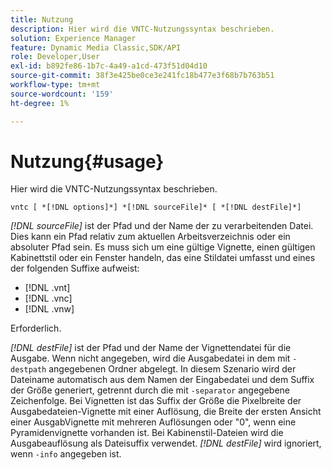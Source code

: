 ```yaml
---
title: Nutzung
description: Hier wird die VNTC-Nutzungssyntax beschrieben.
solution: Experience Manager
feature: Dynamic Media Classic,SDK/API
role: Developer,User
exl-id: b892fe86-1b7c-4a49-a1cd-473f51d04d10
source-git-commit: 38f3e425be0ce3e241fc18b477e3f68b7b763b51
workflow-type: tm+mt
source-wordcount: '159'
ht-degree: 1%

---
```


# Nutzung{#usage}

Hier wird die VNTC-Nutzungssyntax beschrieben.

`vntc [ *[!DNL options]*] *[!DNL sourceFile]* [ *[!DNL destFile]*]`

*[!DNL sourceFile]* ist der Pfad und der Name der zu verarbeitenden Datei. Dies kann ein Pfad relativ zum aktuellen Arbeitsverzeichnis oder ein absoluter Pfad sein. Es muss sich um eine gültige Vignette, einen gültigen Kabinettstil oder ein Fenster handeln, das eine Stildatei umfasst und eines der folgenden Suffixe aufweist:

* [!DNL .vnt]
* [!DNL .vnc]
* [!DNL .vnw]

Erforderlich.

*[!DNL destFile]* ist der Pfad und der Name der Vignettendatei für die Ausgabe. Wenn nicht angegeben, wird die Ausgabedatei in dem mit `-destpath` angegebenen Ordner abgelegt. In diesem Szenario wird der Dateiname automatisch aus dem Namen der Eingabedatei und dem Suffix der Größe generiert, getrennt durch die mit `-separator` angegebene Zeichenfolge. Bei Vignetten ist das Suffix der Größe die Pixelbreite der Ausgabedateien-Vignette mit einer Auflösung, die Breite der ersten Ansicht einer AusgabVignette mit mehreren Auflösungen oder &quot;0&quot;, wenn eine Pyramidenvignette vorhanden ist. Bei Kabinenstil-Dateien wird die Ausgabeauflösung als Dateisuffix verwendet. *[!DNL destFile]* wird ignoriert, wenn `-info` angegeben ist.
